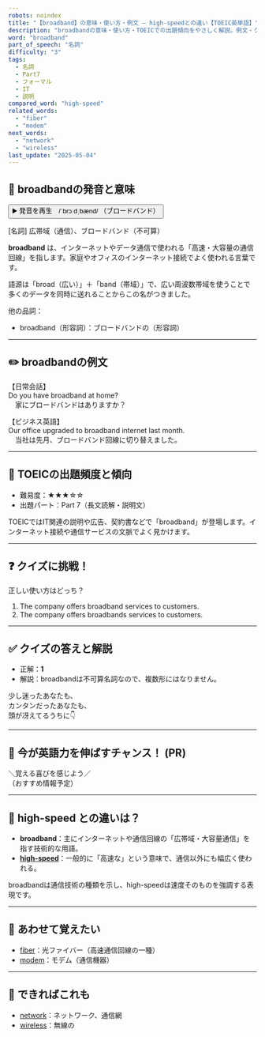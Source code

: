 ```yaml
---
robots: noindex
title: "【broadband】の意味・使い方・例文 ― high-speedとの違い【TOEIC英単語】"
description: "broadbandの意味・使い方・TOEICでの出題傾向をやさしく解説。例文・クイズ付きでhigh-speedとの違いもわかりやすく学べます。"
word: "broadband"
part_of_speech: "名詞"
difficulty: "3"
tags:
  - 名詞
  - Part7
  - フォーマル
  - IT
  - 説明
compared_word: "high-speed"
related_words:
  - "fiber"
  - "modem"
next_words:
  - "network"
  - "wireless"
last_update: "2025-05-04"
---
```


## 🔰 broadbandの発音と意味

<button class="play-audio" onclick="playTTS('broadband')">
  <span class="play-audio-main">
    ▶️ 発音を再生　/ˈbrɔːdˌbænd/
  </span>
  <span class="play-audio-sub">
    （ブロードバンド）
  </span>
</button>

[名詞] 広帯域（通信）、ブロードバンド（不可算）

**broadband** は、インターネットやデータ通信で使われる「高速・大容量の通信回線」を指します。家庭やオフィスのインターネット接続でよく使われる言葉です。

語源は「broad（広い）」＋「band（帯域）」で、広い周波数帯域を使うことで多くのデータを同時に送れることからこの名がつきました。

他の品詞：  
- broadband（形容詞）：ブロードバンドの（形容詞）

---

## ✏️ broadbandの例文

【日常会話】  
Do you have broadband at home?  
　家にブロードバンドはありますか？

【ビジネス英語】  
Our office upgraded to broadband internet last month.  
　当社は先月、ブロードバンド回線に切り替えました。

---

## 🎯 TOEICの出題頻度と傾向

- 難易度：★★★☆☆
- 出題パート：Part 7（長文読解・説明文）

TOEICではIT関連の説明や広告、契約書などで「broadband」が登場します。インターネット接続や通信サービスの文脈でよく見かけます。

---

## ❓ クイズに挑戦！

正しい使い方はどっち？

1. The company offers broadband services to customers.  
2. The company offers broadbands services to customers.

---

## ✅ クイズの答えと解説

- 正解：**1**
- 解説：broadbandは不可算名詞なので、複数形にはなりません。

少し迷ったあなたも、  
カンタンだったあなたも、  
頭が冴えてるうちに👇️

---

## 🚀 今が英語力を伸ばすチャンス！ (PR)

<div class="info-center">
＼覚える喜びを感じよう／<br>  
（おすすめ情報予定）
</div>

---

## 🤔  high-speed との違いは？

- **broadband**：主にインターネットや通信回線の「広帯域・大容量通信」を指す技術的な用語。
- **[high-speed](/high-speed)**：一般的に「高速な」という意味で、通信以外にも幅広く使われる。

broadbandは通信技術の種類を示し、high-speedは速度そのものを強調する表現です。

---

## 🧩 あわせて覚えたい

- [fiber](/word/fiber/)：光ファイバー（高速通信回線の一種）
- [modem](/word/modem/)：モデム（通信機器）

---

## 📖 できればこれも

- [network](/word/network/)：ネットワーク、通信網
- [wireless](/word/wireless/)：無線の

<!-- cvid: aid08_bid42 -->
